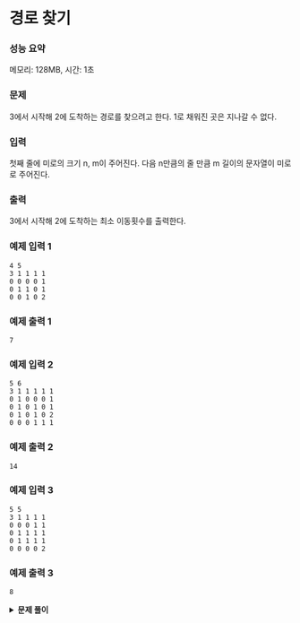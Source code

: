 # 경로 찾기

### 성능 요약

메모리: 128MB, 시간: 1초

### 문제

3에서 시작해 2에 도착하는 경로를 찾으려고 한다. 1로 채워진 곳은 지나갈 수 없다.

### 입력

첫째 줄에 미로의 크기 n, m이 주어진다.
다음 n만큼의 줄 만큼 m 길이의 문자열이 미로로 주어진다.

### 출력

3에서 시작해 2에 도착하는 최소 이동횟수를 출력한다.

### 예제 입력 1

```
4 5
3 1 1 1 1
0 0 0 0 1
0 1 1 0 1
0 0 1 0 2
```

### 예제 출력 1

```
7
```

### 예제 입력 2

```
5 6
3 1 1 1 1 1
0 1 0 0 0 1
0 1 0 1 0 1
0 1 0 1 0 2
0 0 0 1 1 1
```

### 예제 출력 2

```
14
```

### 예제 입력 3

```
5 5
3 1 1 1 1
0 0 0 1 1
0 1 1 1 1
0 1 1 1 1
0 0 0 0 2
```

### 예제 출력 3

```
8
```

<details><summary><b>문제 풀이</b></summary>
<div markdown="1">

DFS 방식과 BFS 방식으로 문제를 풀이해보려고 한다. 우선 두 방식 다 입력받는 것은 같다.

```js
const [n, m, ...input] = require("fs")
  .readFileSync("./input3.txt")
  .toString()
  .trim()
  .split(/\s/)
  .map((v) => +v);

function Solution(n, m, input) {
  // 입력받은 값으로 이차원 배열의 맵 그리기
  const map = new Array(n)
    .fill()
    .map((_, row) => new Array(m).fill().map((_, col) => input[col + row * m]));

  // 방향 설정 - 우, 하, 좌, 상
  const DR = [0, 1, 0, -1];
  const DC = [1, 0, -1, 0];

  // 배열의 인덱스에 방문했음을 나타내줄 배열
  const visited = Array.from(Array(n), () => Array(m).fill(0));

  // dfs 혹은 bfs 함수로 최소 이동거리를 구하는 함수 구현...
}

Solution(n, m, input);
```

우선 입력을 받고, 그것을 토대로 `map`을 그려준다. 그리고 방향을 변경해줄 `DR`, `DC`를 설정해주고, 방문 표시를 나타낼 `visited` 배열을 만들어준다.

#### DFS 구현

```js
const dfs = (r, c, depth) => {
    if (map[r][c] === 2) {
      console.log(depth);
      return;
    }

    visited[r][c] = 1;
    map[r][c] = 10;

    for (let i = 0; i < 4; i++) {
      let nr = r + DR[i];
      let nc = c + DC[i];

      if (
        nr < n &&
        nc < m &&
        nr >= 0 &&
        nc >= 0 &&
        !visited[nr][nc] &&
        map[nr][nc] !== 1
      ) {
        dfs(nr, nc, depth + 1);
      }
    }
  };

  dfs(0, 0, 0);
}
```

#### DFS 풀이

- 깊이 우선 탐색 방식으로 구현하기 위해서는 **재귀함수**를 사용한다.
- 재귀함수는 `return` 조건에 도달해도 **이전 함수로 돌아가서 다시 함수를 실행하므로 `visited` 배열로 방문처리를 해줘야 한다**.

```js
const dfs = (r, c, depth) => {
  // ...
  visited[r][c] = 1;
  // ...
};
```

- `map`에서는 지나간 곳에 **10**을 통해 경로를 표시한다. (확인하기 위해, 아무 숫자나 상관 없다.)

```js
const dfs = (r, c, depth) => {
  // ...
  map[r][c] = 10;
  // ...
};
```

- 각 인덱스에 도착할 때마다 네 방향에 대해 갈 수 있는 곳인지 탐색해줘야 하므로 `dfs` 함수가 실행될 때마다, 네 방향에 대해 반복문을 실행한다.

```js
for (let i = 0; i < 4; i++) {
  // ...
}
```

- 반복문 안에서 각 방향의 다음 칸이 갈 수 있는 곳인지 확인하기 위해 `nr`, `nc` 설정

```js
for (let i = 0; i < 4; i++) {
  // i값이 변화하면서 각 네 방향에 대해 체크
  let nr = r + DR[i];
  let nc = c + DC[i];
  // ...
}
```

- map의 경계를 지나진 않는지, 이미 방문한 곳이 아닌지, 갈수 있는 곳인지 체크하는 조건을 체크하고, 통과한다면 재귀함수 실행

```js
for (let i = 0; i < 4; i++) {
  let nr = r + DR[i];
  let nc = c + DC[i];

  if (
    // 경계 체크
    nr < n &&
    nc < m &&
    nr >= 0 &&
    nc >= 0 &&
    // 방문한 곳인지 체크, 1이라면 방문한 곳
    !visited[nr][nc] &&
    // 갈 수 있는 곳인지 체크, 1이면 지나갈 수 없음
    map[nr][nc] !== 1
  ) {
    // 조건에 부합한다면 재귀함수 실행
    dfs(nr, nc, depth + 1);
  }
}
```

- 이동 횟수를 표시하는 depth를 매개변수로 넘기고, 재귀함수를 실행할 때마다 depth 증가시키기. 만약 `depth + 1`이 아니라 `depth++`이라면 depth가 증가되지 못한채 전달 되므로 `depth + 1`로 전달.

```js
dfs(nr, nc, depth + 1);
```

- **2**에 도착한다면 `depth`를 출력하고 `return`

```js
if (map[r][c] === 2) {
  console.log(depth);
  return;
}
```

#### BFS 구현

```js
const bfs = (sr, sc, depth) => {
  const q = new Queue();

  visited[sr][sc] = 1;
  q.enQueue([sr, sc, depth]);

  while (!q.isEmpty()) {
    const curNode = q.deQueue();
    const r = curNode[0];
    const c = curNode[1];
    const dep = curNode[2];

    if (map[r][c] === 2) {
      console.log(dep);
      break;
    }

    visited[r][c] = 1;
    map[r][c] = 10;

    for (let i = 0; i < 4; i++) {
      const nr = r + DR[i];
      const nc = c + DC[i];

      if (
        nr >= 0 &&
        nc >= 0 &&
        nr < n &&
        nc < m &&
        !visited[nr][nc] &&
        map[nr][nc] !== 1
      ) {
        q.enQueue([nr, nc, dep + 1]);
      }
    }
  }
};

bfs(0, 0, 0);
```

#### BFS 풀이

- 너비 우선 탐색에서는 **큐**를 사용한다. 큐에 시작 인덱스를 넣어주고, **연결된**(여기서는 네 방향에 대해 탐색하므로 우하좌상) 인덱스들을 탐색한다. **탐색을 마친 인덱스를 큐에서 꺼내주면서 연결된 인덱스들을 큐에 넣어주는 것을 반복한다.**

<details><summary><b>큐 구현 보기</b></summary><div markdwon="1">

```js
class Node {
  constructor(item) {
    this.item = item;
    this.next = null;
  }
}

class Queue {
  constructor() {
    this.head = null;
    this.tail = null;
    this.length = 0;
  }

  enQueue(item) {
    const node = new Node(item);

    if (!this.length) this.head = node;
    else this.tail.next = node;

    this.tail = node;
    this.length++;
  }

  deQueue() {
    if (!this.length) {
      this.tail = null;
      return;
    }

    const poped = this.head.item;
    this.head = this.head.next;
    this.length--;

    return poped;
  }

  size() {
    return this.length;
  }

  isEmpty() {
    return this.length ? 0 : 1;
  }
}

module.exports = Queue;
```

과거 백준 큐 문제를 풀 때 구현했던 큐를 가져와서 사용했다.

</div></details>

```js
const Queue = require("큐가 정의된 파일의 경로");
```

- 탐색을 시작할 행, 열과, 이동 거리(탐색 횟수)를 나타낼 depth를 인자로 넘긴다.

```js
const bfs = (sr, sc, depth) => {
  const q = new Queue();

  // 탐색한 인덱스에 방문처리
  visited[sr][sc] = 1;
  // 큐에 시작지점 넣어주기
  q.enQueue([sr, sc, depth]);
};

// 시작 행, 열, 이동거리 전달
bfs(0, 0, 0);
```

- 너비 우선 탐색에서는 깊이 우선 탐색의 재귀 함수와 같은 역할을 해주기 위해, `while`문을 사용한다.

```js
// 큐가 빌 때까지 반복
while (!q.isEmpty()) {
  // 함수 구현 ...
}
```

- 큐의 맨 앞에서 값을 꺼내고, 각각 현재 행, 열, 탐색 횟수를 나타내는 `r`, `c`, `dep` 값을 정의한다.

```js
const [r, c, dep] = q.deQueue();
```

- 네 방향에 대해 탐색하면서 경계를 넘지 않고, 방문하지 않은 곳이며, 갈수 있는 곳이라면 큐에 넣어준다.

```js
for (let i = 0; i < 4; i++) {
  const nr = r + DR[i];
  const nc = c + DC[i];

  if (
    nr >= 0 &&
    nc >= 0 &&
    nr < n &&
    nc < m &&
    !visited[nr][nc] &&
    map[nr][nc] !== 1
  ) {
    q.enQueue([nr, nc, dep + 1]);
  }
}
```

- `while`문이 종료 되기 전에 큐에 노드들이 새로 추가되었으므로, `while` 문이 종료되지 않고, 큐가 빌 때까지 반복된다.

- 종료 조건(2에 도착)을 마주하면 이동 거리를 출력하고, `while`문을 종료한다.

```js
if (map[r][c] === 2) {
  console.log(dep);
  break;
}
```

- 이 문제를 해결하는데 방문처리는 필요하지 않지만, 비교를 위해 `visited`배열을 선언했다.

### 두 방식의 차이

- dfs는 재귀 함수, bfs는 큐를 사용한다.
- dfs는 인자로 현재 행, 열, 이동 거리를 전달한다.
- bfs는 인자로 시작 행, 열, 이동 거리를 전달한다.

</div>
</details>
